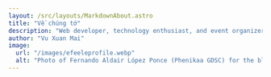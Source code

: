 ```yaml
---
layout: /src/layouts/MarkdownAbout.astro
title: "Về chúng tớ"
description: "Web developer, technology enthusiast, and event organizer. From my beginnings in development to creating communities and impactful projects, here I share my journey, experiences, and learnings. 🚀☕"
author: "Vu Xuan Mai"
image:
  url: "/images/efeeleprofile.webp"
  alt: "Photo of Fernando Aldair López Ponce (Phenikaa GDSC) for the blog"
---
```

